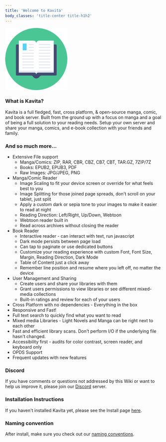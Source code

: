 ```yaml
---
title: 'Welcome to Kavita'
body_classes: 'title-center title-h1h2'
---
```


![kavita-logo3](kavita-logo3.png "kavita-logo3")
### What is Kavita?   

Kavita is a full fledged, fast, cross platform, & open-source manga, comic, and book server. Built from the ground up with a focus on manga and a goal of being a full solution to your reading needs. Setup your own server and share your manga, comics, and e-book collection with your friends and family.

### And so much more...

* Extensive File support
    * Manga/Comics: ZIP, RAR, CBR, CBZ, CB7, CBT, TAR.GZ, 7ZIP/7Z
    * Books: EPUB2, EPUB3, PDF
    * Raw Images: JPG/JPEG, PNG
* Manga/Comic Reader
    * Image Scaling to fit your device screen or override for what feels best to you
    * Image Splitting for those joined page spreads, don't scroll on your tablet, just split
    * Apply a custom dark or sepia tone to your images to make it easier to read at night
    * Reading Direction: Left/Right, Up/Down, Webtoon
    * Webtoon reader built in
    * Read across archives without closing the reader
* Book Reader
    * Interactive reader - can interact with text, run javascript
    * Dark mode persists between page load
    * Can tap to paginate or use dedicated buttons
    * Customize your reading experience with custom Font, Font Size, Margin, Reading Direction, Dark Mode
    * Table of Content just a click away
    * Remember line position and resume where you left off, no matter the device
* User Management and Sharing
    * Create users and share your libraries with them
    * Grant users permissions to view libraries or see different mixed-media collections
    * Built-in ratings and review for each of your users
*  Cross Platform with no dependencies - Everything in the box
* Responsive and Fast!
* Full text search to quickly find what you want to read
* Mixed media Libraries - Light Novels and Manga can be right next to each other
* Fast and efficient library scans. Don't perform I/O if the underlying file hasn't changed.
* Accessibility first - audits for color contrast, screen reader, and keyboard only
* OPDS Support
* Frequent updates with new features

### Discord 
If you have comments or questions not addressed by this Wiki or want to help us improve it, please join our [Discord](https://discord.gg/b52wT37kt7) server.

### Installation Instructions

If you haven't installed Kavita yet, please see the Install page [here](https://wiki.kavitareader.com/install). 

### Naming convention
After install, make sure you check out our [naming conventions](https://wiki.kavitareader.com/en/faq/folders-and-file-structure). 

